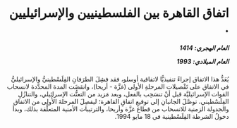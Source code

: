 <h1 dir="rtl">اتفاق القاهرة بين الفلسطينيين والإسرائيليين .</h1>

<h5 dir="rtl">العام الهجري:  1414

العام الميلادي: 1993

</h5>

<p dir="rtl">يُعَدُّ هذا الاتفاق إجراءً تنفيذيًّا لاتفاقية أوسلو، فقد فشِلَ الطرَفانِ الفِلَسْطينيُّ والإسرائيليُّ في الاتفاق على تَفْصيلات المرحلةِ الأولى (غزَّة - أريحا)، وانقضَت المدة المحدَّدة لانسحاب القوات الإسرائيليَّة قبل أنْ تنسَحِب بالفعل، وبعد مَزيد من التعنُّت الإسرائيلي، والتنازُلِ الفِلَسْطيني، توصَّلَ الجانبانِ إلى توقيعِ اتفاقِ القاهرة؛ ليفصِلَ المرحلةَ الأُولى من الاتفاق والجدولة الزمنية للانسحاب من قطاع غزَّة وأريحا، والترتيبات الأمنية المتعلِّقة بذلك، وبدأ دخولُ الشرطة الفِلَسْطينية في 18 مايو 1994.</p></br>
